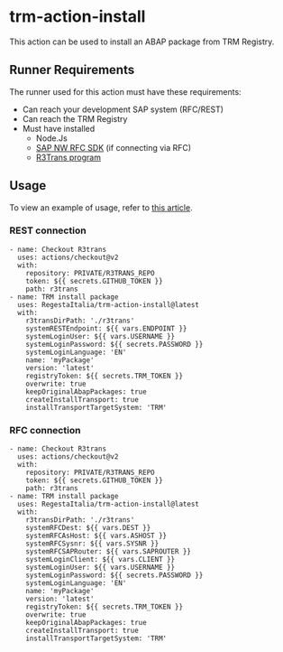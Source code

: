 # trm-action-install

This action can be used to install an ABAP package from TRM Registry.

## Runner Requirements

The runner used for this action must have these requirements:
- Can reach your development SAP system (RFC/REST)
- Can reach the TRM Registry
- Must have installed
    - Node.Js
    - [SAP NW RFC SDK](https://docs.trmregistry.com/#/client/docs/setup?id=sap-nw-rfc-sdk) (if connecting via RFC)
    - [R3Trans program](https://docs.trmregistry.com/#/client/docs/setup?id=r3trans-program)

## Usage

To view an example of usage, refer to [this article](https://docs.trmregistry.com/#/client/docs/examples/githubActions).

### REST connection

```
- name: Checkout R3trans
  uses: actions/checkout@v2
  with:
    repository: PRIVATE/R3TRANS_REPO
    token: ${{ secrets.GITHUB_TOKEN }}
    path: r3trans
- name: TRM install package
  uses: RegestaItalia/trm-action-install@latest
  with:
    r3transDirPath: './r3trans'
    systemRESTEndpoint: ${{ vars.ENDPOINT }}
    systemLoginUser: ${{ vars.USERNAME }}
    systemLoginPassword: ${{ secrets.PASSWORD }}
    systemLoginLanguage: 'EN'
    name: 'myPackage'
    version: 'latest'
    registryToken: ${{ secrets.TRM_TOKEN }}
    overwrite: true
    keepOriginalAbapPackages: true
    createInstallTransport: true
    installTransportTargetSystem: 'TRM'
```

### RFC connection

```
- name: Checkout R3trans
  uses: actions/checkout@v2
  with:
    repository: PRIVATE/R3TRANS_REPO
    token: ${{ secrets.GITHUB_TOKEN }}
    path: r3trans
- name: TRM install package
  uses: RegestaItalia/trm-action-install@latest
  with:
    r3transDirPath: './r3trans'
    systemRFCDest: ${{ vars.DEST }}
    systemRFCAsHost: ${{ vars.ASHOST }}
    systemRFCSysnr: ${{ vars.SYSNR }}
    systemRFCSAPRouter: ${{ vars.SAPROUTER }}
    systemLoginClient: ${{ vars.CLIENT }}
    systemLoginUser: ${{ vars.USERNAME }}
    systemLoginPassword: ${{ secrets.PASSWORD }}
    systemLoginLanguage: 'EN'
    name: 'myPackage'
    version: 'latest'
    registryToken: ${{ secrets.TRM_TOKEN }}
    overwrite: true
    keepOriginalAbapPackages: true
    createInstallTransport: true
    installTransportTargetSystem: 'TRM'
```
